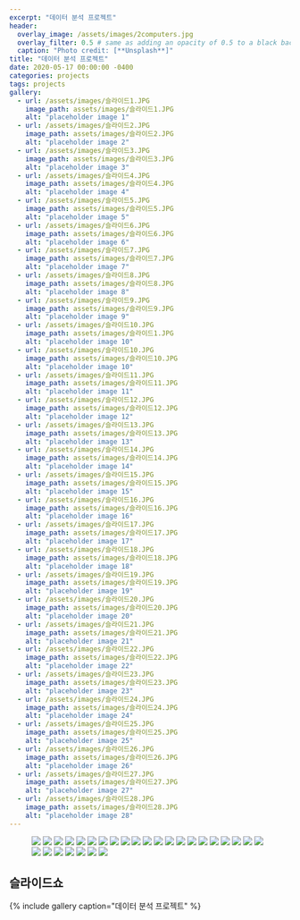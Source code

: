```yaml
---
excerpt: "데이터 분석 프로젝트"
header:
  overlay_image: /assets/images/2computers.jpg
  overlay_filter: 0.5 # same as adding an opacity of 0.5 to a black background
  caption: "Photo credit: [**Unsplash**]"
title: "데이터 분석 프로젝트"
date: 2020-05-17 00:00:00 -0400
categories: projects
tags: projects
gallery:
  - url: /assets/images/슬라이드1.JPG
    image_path: assets/images/슬라이드1.JPG
    alt: "placeholder image 1"
  - url: /assets/images/슬라이드2.JPG
    image_path: assets/images/슬라이드2.JPG
    alt: "placeholder image 2"
  - url: /assets/images/슬라이드3.JPG
    image_path: assets/images/슬라이드3.JPG
    alt: "placeholder image 3"
  - url: /assets/images/슬라이드4.JPG
    image_path: assets/images/슬라이드4.JPG
    alt: "placeholder image 4"
  - url: /assets/images/슬라이드5.JPG
    image_path: assets/images/슬라이드5.JPG
    alt: "placeholder image 5"
  - url: /assets/images/슬라이드6.JPG
    image_path: assets/images/슬라이드6.JPG
    alt: "placeholder image 6"
  - url: /assets/images/슬라이드7.JPG
    image_path: assets/images/슬라이드7.JPG
    alt: "placeholder image 7"
  - url: /assets/images/슬라이드8.JPG
    image_path: assets/images/슬라이드8.JPG
    alt: "placeholder image 8"
  - url: /assets/images/슬라이드9.JPG
    image_path: assets/images/슬라이드9.JPG
    alt: "placeholder image 9"
  - url: /assets/images/슬라이드10.JPG
    image_path: assets/images/슬라이드1.JPG
    alt: "placeholder image 10"
  - url: /assets/images/슬라이드10.JPG
    image_path: assets/images/슬라이드10.JPG
    alt: "placeholder image 10"
  - url: /assets/images/슬라이드11.JPG
    image_path: assets/images/슬라이드11.JPG
    alt: "placeholder image 11"  
  - url: /assets/images/슬라이드12.JPG
    image_path: assets/images/슬라이드12.JPG
    alt: "placeholder image 12"
  - url: /assets/images/슬라이드13.JPG
    image_path: assets/images/슬라이드13.JPG
    alt: "placeholder image 13"
  - url: /assets/images/슬라이드14.JPG
    image_path: assets/images/슬라이드14.JPG
    alt: "placeholder image 14"
  - url: /assets/images/슬라이드15.JPG
    image_path: assets/images/슬라이드15.JPG
    alt: "placeholder image 15"
  - url: /assets/images/슬라이드16.JPG
    image_path: assets/images/슬라이드16.JPG
    alt: "placeholder image 16"
  - url: /assets/images/슬라이드17.JPG
    image_path: assets/images/슬라이드17.JPG
    alt: "placeholder image 17"
  - url: /assets/images/슬라이드18.JPG
    image_path: assets/images/슬라이드18.JPG
    alt: "placeholder image 18"
  - url: /assets/images/슬라이드19.JPG
    image_path: assets/images/슬라이드19.JPG
    alt: "placeholder image 19"
  - url: /assets/images/슬라이드20.JPG
    image_path: assets/images/슬라이드20.JPG
    alt: "placeholder image 20"   
  - url: /assets/images/슬라이드21.JPG
    image_path: assets/images/슬라이드21.JPG
    alt: "placeholder image 21"    
  - url: /assets/images/슬라이드22.JPG
    image_path: assets/images/슬라이드22.JPG
    alt: "placeholder image 22"   
  - url: /assets/images/슬라이드23.JPG
    image_path: assets/images/슬라이드23.JPG
    alt: "placeholder image 23"         
  - url: /assets/images/슬라이드24.JPG
    image_path: assets/images/슬라이드24.JPG
    alt: "placeholder image 24"   
  - url: /assets/images/슬라이드25.JPG
    image_path: assets/images/슬라이드25.JPG
    alt: "placeholder image 25"     
  - url: /assets/images/슬라이드26.JPG
    image_path: assets/images/슬라이드26.JPG
    alt: "placeholder image 26"   
  - url: /assets/images/슬라이드27.JPG
    image_path: assets/images/슬라이드27.JPG
    alt: "placeholder image 27"       
  - url: /assets/images/슬라이드28.JPG
    image_path: assets/images/슬라이드28.JPG
    alt: "placeholder image 28"      
---
```



 <figure>
  <img src="/assets/images/슬라이드1.JPG">
  <img src="/assets/images/슬라이드2.JPG">
  <img src="/assets/images/슬라이드3.JPG">
  <img src="/assets/images/슬라이드4.JPG">  
  <img src="/assets/images/슬라이드5.JPG">
  <img src="/assets/images/슬라이드6.JPG">  
  <img src="/assets/images/슬라이드7.JPG">
  <img src="/assets/images/슬라이드8.JPG">   
  <img src="/assets/images/슬라이드9.JPG">
  <img src="/assets/images/슬라이드10.JPG">
  <img src="/assets/images/슬라이드11.JPG">
  <img src="/assets/images/슬라이드12.JPG">  
  <img src="/assets/images/슬라이드13.JPG">
  <img src="/assets/images/슬라이드14.JPG">  
  <img src="/assets/images/슬라이드15.JPG">
  <img src="/assets/images/슬라이드16.JPG">     
  <img src="/assets/images/슬라이드17.JPG">
  <img src="/assets/images/슬라이드18.JPG">
  <img src="/assets/images/슬라이드19.JPG">
  <img src="/assets/images/슬라이드20.JPG">  
  <img src="/assets/images/슬라이드21.JPG">
  <img src="/assets/images/슬라이드22.JPG">  
  <img src="/assets/images/슬라이드23.JPG">
  <img src="/assets/images/슬라이드24.JPG">   
  <img src="/assets/images/슬라이드25.JPG">
  <img src="/assets/images/슬라이드26.JPG">
  <img src="/assets/images/슬라이드27.JPG">
  <img src="/assets/images/슬라이드28.JPG">    
</figure>

## 슬라이드쇼

{% include gallery caption="데이터 분석 프로젝트" %}
```
